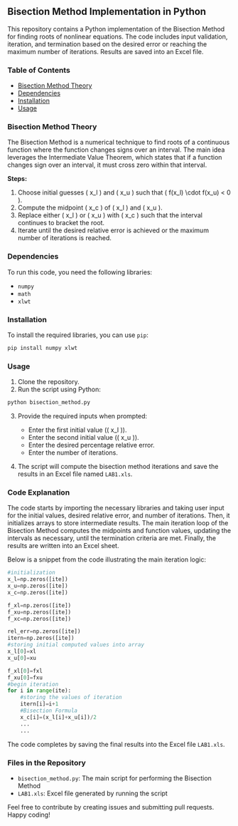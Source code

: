 ## Bisection Method Implementation in Python

This repository contains a Python implementation of the Bisection Method for finding roots of nonlinear equations. The code includes input validation, iteration, and termination based on the desired error or reaching the maximum number of iterations. Results are saved into an Excel file.

### Table of Contents
- [Bisection Method Theory](#bisection-method-theory)
- [Dependencies](#dependencies)
- [Installation](#installation)
- [Usage](#usage)

### Bisection Method Theory
The Bisection Method is a numerical technique to find roots of a continuous function where the function changes signs over an interval. The main idea leverages the Intermediate Value Theorem, which states that if a function changes sign over an interval, it must cross zero within that interval.

**Steps:**
1. Choose initial guesses \( x_l \) and \( x_u \) such that \( f(x_l) \cdot f(x_u) < 0 \).
2. Compute the midpoint \( x_c \) of \( x_l \) and \( x_u \).
3. Replace either \( x_l \) or \( x_u \) with \( x_c \) such that the interval continues to bracket the root.
4. Iterate until the desired relative error is achieved or the maximum number of iterations is reached.

### Dependencies
To run this code, you need the following libraries:
- `numpy`
- `math`
- `xlwt`

### Installation
To install the required libraries, you can use `pip`:
```sh
pip install numpy xlwt
```

### Usage
1. Clone the repository.
2. Run the script using Python:

```sh
python bisection_method.py
```

3. Provide the required inputs when prompted:
   - Enter the first initial value (\( x_l \)).
   - Enter the second initial value (\( x_u \)).
   - Enter the desired percentage relative error.
   - Enter the number of iterations.

4. The script will compute the bisection method iterations and save the results in an Excel file named `LAB1.xls`.

### Code Explanation
The code starts by importing the necessary libraries and taking user input for the initial values, desired relative error, and number of iterations. Then, it initializes arrays to store intermediate results. The main iteration loop of the Bisection Method computes the midpoints and function values, updating the intervals as necessary, until the termination criteria are met. Finally, the results are written into an Excel sheet.

Below is a snippet from the code illustrating the main iteration logic:

```python
#initialization
x_l=np.zeros([ite])
x_u=np.zeros([ite])
x_c=np.zeros([ite])

f_xl=np.zeros([ite])
f_xu=np.zeros([ite])
f_xc=np.zeros([ite])

rel_err=np.zeros([ite])
itern=np.zeros([ite])
#storing initial computed values into array
x_l[0]=xl
x_u[0]=xu

f_xl[0]=fxl
f_xu[0]=fxu 
#begin iteration   
for i in range(ite):
    #storing the values of iteration
    itern[i]=i+1
    #Bisection Formula
    x_c[i]=(x_l[i]+x_u[i])/2
    ...
    ...
```

The code completes by saving the final results into the Excel file `LAB1.xls`.

### Files in the Repository
- `bisection_method.py`: The main script for performing the Bisection Method
- `LAB1.xls`: Excel file generated by running the script

Feel free to contribute by creating issues and submitting pull requests. Happy coding!
